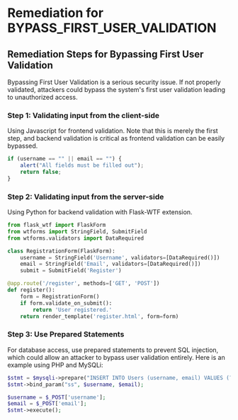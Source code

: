 # Remediation for BYPASS_FIRST_USER_VALIDATION

## Remediation Steps for Bypassing First User Validation
Bypassing First User Validation is a serious security issue. If not properly validated, attackers could bypass the system's first user validation leading to unauthorized access.

### Step 1: Validating input from the client-side
Using Javascript for frontend validation. Note that this is merely the first step, and backend validation is critical as frontend validation can be easily bypassed.

```javascript
if (username == "" || email == "") {
    alert("All fields must be filled out");
    return false;
}
```

### Step 2: Validating input from the server-side
Using Python for backend validation with Flask-WTF extension.

```python
from flask_wtf import FlaskForm
from wtforms import StringField, SubmitField
from wtforms.validators import DataRequired

class RegistrationForm(FlaskForm):
    username = StringField('Username', validators=[DataRequired()])
    email = StringField('Email', validators=[DataRequired()])
    submit = SubmitField('Register')

@app.route('/register', methods=['GET', 'POST'])
def register():
    form = RegistrationForm()
    if form.validate_on_submit():
        return 'User registered.'
    return render_template('register.html', form=form)
```

### Step 3: Use Prepared Statements
For database access, use prepared statements to prevent SQL injection, which could allow an attacker to bypass user validation entirely. Here is an example using PHP and MySQLi:

```php
$stmt = $mysqli->prepare("INSERT INTO Users (username, email) VALUES (?, ?)");
$stmt->bind_param("ss", $username, $email);

$username = $_POST['username'];
$email = $_POST['email'];
$stmt->execute();
```